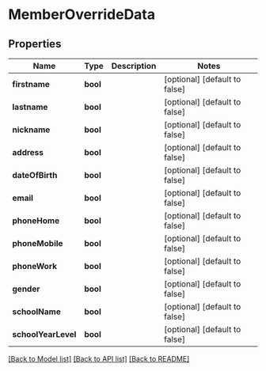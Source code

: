 # MemberOverrideData

## Properties
Name | Type | Description | Notes
------------ | ------------- | ------------- | -------------
**firstname** | **bool** |  | [optional] [default to false]
**lastname** | **bool** |  | [optional] [default to false]
**nickname** | **bool** |  | [optional] [default to false]
**address** | **bool** |  | [optional] [default to false]
**dateOfBirth** | **bool** |  | [optional] [default to false]
**email** | **bool** |  | [optional] [default to false]
**phoneHome** | **bool** |  | [optional] [default to false]
**phoneMobile** | **bool** |  | [optional] [default to false]
**phoneWork** | **bool** |  | [optional] [default to false]
**gender** | **bool** |  | [optional] [default to false]
**schoolName** | **bool** |  | [optional] [default to false]
**schoolYearLevel** | **bool** |  | [optional] [default to false]

[[Back to Model list]](../README.md#documentation-for-models) [[Back to API list]](../README.md#documentation-for-api-endpoints) [[Back to README]](../README.md)



